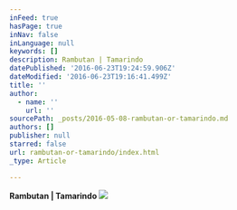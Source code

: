 ```yaml
---
inFeed: true
hasPage: true
inNav: false
inLanguage: null
keywords: []
description: Rambutan | Tamarindo
datePublished: '2016-06-23T19:24:59.906Z'
dateModified: '2016-06-23T19:16:41.499Z'
title: ''
author:
  - name: ''
    url: ''
sourcePath: _posts/2016-05-08-rambutan-or-tamarindo.md
authors: []
publisher: null
starred: false
url: rambutan-or-tamarindo/index.html
_type: Article

---
```

**Rambutan | Tamarindo**
![](https://the-grid-user-content.s3-us-west-2.amazonaws.com/eb8fd025-842d-4f07-a6d0-00aae5f46c15.jpg)